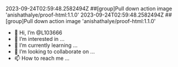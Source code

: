 2023-09-24T02:59:48.2582494Z ##[group]Pull down action image 'anishathalye/proof-html:1.1.0'
2023-09-24T02:59:48.2582494Z ##[group]Pull down action image 'anishathalye/proof-html:1.1.0'
- 👋 Hi, I’m @L103666
- 👀 I’m interested in ...
- 🌱 I’m currently learning ...
- 💞️ I’m looking to collaborate on ...
- 📫 How to reach me ...

<!---
L103666/L103666 is a ✨ special ✨ repository because its `README.md` (this file) appears on your GitHub profile.
You can click the Preview link to take a look at your changes.
--->
